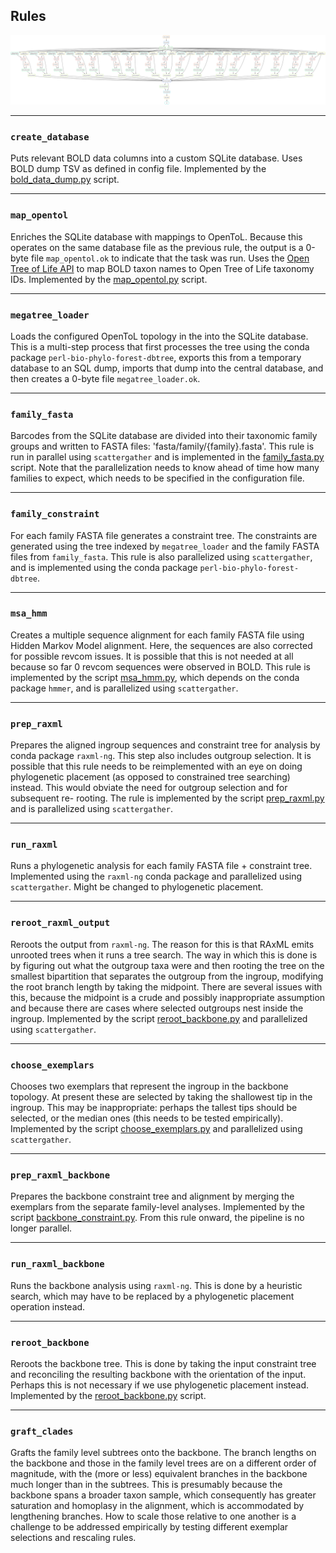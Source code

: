 ## Rules

![](../doc/dag.svg)

---
### `create_database`

Puts relevant BOLD data columns into a custom SQLite database.
Uses BOLD dump TSV as defined in config file. Implemented by the 
[bold_data_dump.py](scripts/bold_data_dump.py) script.

---
### `map_opentol` 
 
Enriches the SQLite database with mappings to OpenToL. Because this 
operates on the same database file as the previous rule, the output is a 0-byte file
`map_opentol.ok` to indicate that the task was run. Uses the 
[Open Tree of Life API](https://github.com/OpenTreeOfLife/germinator/wiki/TNRS-API-v3#match_names) 
to map BOLD taxon names to Open Tree of Life taxonomy IDs. Implemented by the
[map_opentol.py](scripts/map_opentol.py) script.

---
### `megatree_loader`

Loads the configured OpenToL topology in the into the SQLite database. This
is a multi-step process that first processes the tree using the conda package
`perl-bio-phylo-forest-dbtree`, exports this from a temporary database to an 
SQL dump, imports that dump into the central database, and then creates a 
0-byte file `megatree_loader.ok`.

---
### `family_fasta`

Barcodes from the SQLite database are divided into their taxonomic family 
groups and written to FASTA files: 'fasta/family/{family}.fasta'. This rule
is run in parallel using `scattergather` and is implemented in the 
[family_fasta.py](scripts/family_fasta.py) script. Note that the parallelization
needs to know ahead of time how many families to expect, which needs to be
specified in the configuration file.

---
### `family_constraint`

For each family FASTA file generates a constraint tree. The constraints are 
generated using the tree indexed by `megatree_loader` and the family FASTA
files from `family_fasta`. This rule is also parallelized using `scattergather`,
and is implemented using the conda package `perl-bio-phylo-forest-dbtree`.

---
### `msa_hmm`

Creates a multiple sequence alignment for each family FASTA file using Hidden
Markov Model alignment. Here, the sequences are also corrected for possible 
revcom issues. It is possible that this is not needed at all because so far 0 
revcom sequences were observed in BOLD. This rule is implemented by the script 
[msa_hmm.py](scripts/msa_hmm.py), which depends on the conda package `hmmer`,
and is parallelized using `scattergather`.

---
### `prep_raxml`

Prepares the aligned ingroup sequences and constraint tree for analysis by 
conda package `raxml-ng`. This step also includes outgroup selection. It is
possible that this rule needs to be reimplemented with an eye on doing 
phylogenetic placement (as opposed to constrained tree searching) instead.
This would obviate the need for outgroup selection and for subsequent re-
rooting. The rule is implemented by the script 
[prep_raxml.py](scripts/prep_raxml.py) and is parallelized using `scattergather`.

---
### `run_raxml`

Runs a phylogenetic analysis for each family FASTA file + constraint tree.
Implemented using the `raxml-ng` conda package and parallelized using
`scattergather`. Might be changed to phylogenetic placement.

---
### `reroot_raxml_output`

Reroots the output from `raxml-ng`. The reason for this is that RAxML emits
unrooted trees when it runs a tree search. The way in which this is done
is by figuring out what the outgroup taxa were and then rooting the tree
on the smallest bipartition that separates the outgroup from the ingroup,
modifying the root branch length by taking the midpoint. There are several
issues with this, because the midpoint is a crude and possibly inappropriate
assumption and because there are cases where selected outgroups nest inside
the ingroup. Implemented by the script 
[reroot_backbone.py](scripts/reroot_backbone.py) and parallelized using
`scattergather`.

---
### `choose_exemplars`

Chooses two exemplars that represent the ingroup in the backbone topology.
At present these are selected by taking the shallowest tip in the ingroup.
This may be inappropriate: perhaps the tallest tips should be selected, or
the median ones (this needs to be tested empirically). Implemented by the
script [choose_exemplars.py](scripts/choose_exemplars.py) and parallelized
using `scattergather`.

---
### `prep_raxml_backbone`

Prepares the backbone constraint tree and alignment by merging the exemplars
from the separate family-level analyses. Implemented by the script
[backbone_constraint.py](scripts/backbone_constraint.py). From this rule
onward, the pipeline is no longer parallel.

---
### `run_raxml_backbone`

Runs the backbone analysis using `raxml-ng`. This is done by a heuristic
search, which may have to be replaced by a phylogenetic placement operation
instead.

---
### `reroot_backbone`

Reroots the backbone tree. This is done by taking the input constraint tree
and reconciling the resulting backbone with the orientation of the input.
Perhaps this is not necessary if we use phylogenetic placement instead.
Implemented by the [reroot_backbone.py](scripts/reroot_backbone.py) script.

---
### `graft_clades`

Grafts the family level subtrees onto the backbone. The branch lengths on
the backbone and those in the family level trees are on a different order
of magnitude, with the (more or less) equivalent branches in the backbone
much longer than in the subtrees. This is presumably because the backbone
spans a broader taxon sample, which consequently has greater saturation and
homoplasy in the alignment, which is accommodated by lengthening branches.
How to scale those relative to one another is a challenge to be addressed
empirically by testing different exemplar selections and rescaling rules.
